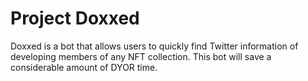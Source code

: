 # Project Doxxed

Doxxed is a bot that allows users to quickly find Twitter information of developing members of any NFT collection.
This bot will save a considerable amount of DYOR time.